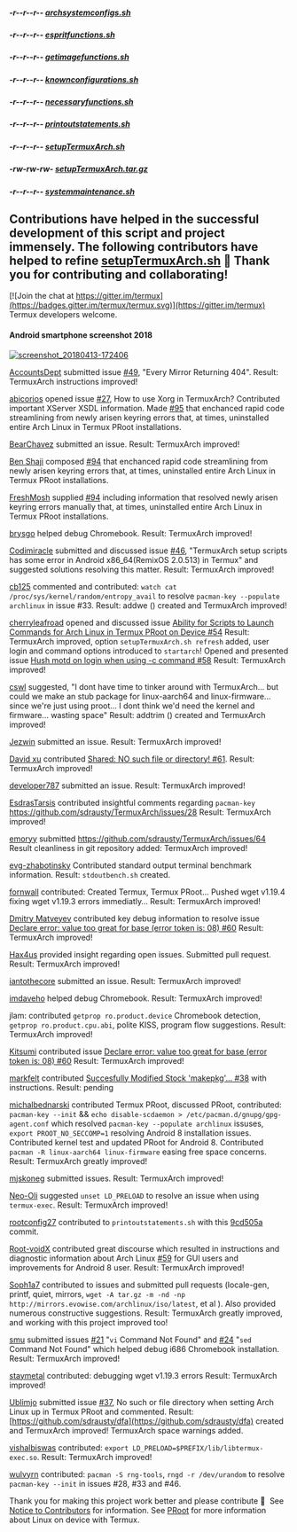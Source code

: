 ##### -r--r--r-- [archsystemconfigs.sh](https://raw.githubusercontent.com/sdrausty/TermuxArch/master/archlinuxconfig.sh)

##### -r--r--r-- [espritfunctions.sh](https://raw.githubusercontent.com/sdrausty/TermuxArch/master/espritfunctions.sh)

##### -r--r--r-- [getimagefunctions.sh](https://raw.githubusercontent.com/sdrausty/TermuxArch/master/getimagefunctions.sh)

##### -r--r--r-- [knownconfigurations.sh](https://raw.githubusercontent.com/sdrausty/TermuxArch/master/knownconfigurations.sh)

##### -r--r--r-- [necessaryfunctions.sh](https://raw.githubusercontent.com/sdrausty/TermuxArch/master/necessaryfunctions.sh)

##### -r--r--r-- [printoutstatements.sh](https://raw.githubusercontent.com/sdrausty/TermuxArch/master/printoutstatements.sh)

##### -r--r--r-- [setupTermuxArch.sh](https://raw.githubusercontent.com/sdrausty/TermuxArch/master/setupTermuxArch.sh)

##### -rw-rw-rw- [setupTermuxArch.tar.gz](https://raw.githubusercontent.com/sdrausty/TermuxArch/master/setupTermuxArch.tar.gz)

##### -r--r--r-- [systemmaintenance.sh](https://raw.githubusercontent.com/sdrausty/TermuxArch/master/maintenanceroutines.sh)

## Contributions have helped in the successful development of this script and project immensely.  The following contributors have helped to refine [setupTermuxArch.sh](https://raw.githubusercontent.com/sdrausty/TermuxArch/master/setupTermuxArch.tar.gz) 📲 __Thank you for contributing and collaborating!__  

[![Join the chat at https://gitter.im/termux](https://badges.gitter.im/termux/termux.svg)](https://gitter.im/termux)  Termux developers welcome.   

#### Android smartphone screenshot 2018
[![screenshot_20180413-172406](https://user-images.githubusercontent.com/27742457/38758637-ec0ff0dc-3f3f-11e8-802c-82bc511cde88.png)](https://sdrausty.github.io/TermuxArch/docs/install)

[AccountsDept](https://github.com/accountsdept) submitted issue [#49](https://github.com/sdrausty/TermuxArch/issues/49), "Every Mirror Returning 404".  Result: TermuxArch instructions improved!

[abicorios](https://github.com/abicorios) opened issue [#27](https://github.com/sdrausty/TermuxArch/issues/27), How to use Xorg in TermuxArch? Contributed important XServer XSDL information.  Made [#95](https://github.com/sdrausty/TermuxArch/pull/95) that enchanced rapid code streamlining from newly arisen keyring errors that, at times, uninstalled entire Arch Linux in Termux PRoot installations. 

[BearChavez](https://github.com/BearChavez) submitted an issue.  Result: TermuxArch improved!

[Ben Shaji](https://github.com/bensh4) composed [#94]( https://github.com/sdrausty/TermuxArch/issues/94) that enchanced rapid code streamlining from newly arisen keyring errors that, at times, uninstalled entire Arch Linux in Termux PRoot installations. 

[FreshMosh](https://github.com/FreshMosh) supplied [#94]( https://github.com/sdrausty/TermuxArch/issues/94) including information that resolved newly arisen keyring errors manually that, at times, uninstalled entire Arch Linux in Termux PRoot installations. 

[brysgo](https://github.com/brysgo) helped debug Chromebook.  Result: TermuxArch improved!

[Codimiracle](https://github.com/Codimiracle) submitted and discussed issue [#46](https://github.com/sdrausty/TermuxArch/issues/46), "TermuxArch setup scripts has some error in Android x86_64(RemixOS 2.0.513) in Termux" and suggested solutions resolving this matter.  Result: TermuxArch improved! 

[cb125](https://github.com/cb125) commented and contributed: `watch cat /proc/sys/kernel/random/entropy_avail` to resolve `pacman-key --populate archlinux` in issue #33. Result: addwe () created and TermuxArch improved! 

[cherryleafroad](https://github.com/cherryleafroad) opened and discussed issue [Ability for Scripts to Launch Commands for Arch Linux in Termux PRoot on Device #54](https://github.com/sdrausty/TermuxArch/issues/54) Result: TermuxArch improved, option `setupTermuxArch.sh refresh` added, user login and command options introduced to `startarch`!  Opened and presented issue [Hush motd on login when using -c command #58](https://github.com/sdrausty/TermuxArch/issues/58) Result: TermuxArch improved!

[cswl](https://github.com/cswl) suggested, "I dont have time to tinker around with TermuxArch... but could we make an stub package for linux-aarch64 and linux-firmware... since we're just using proot...  I dont think we'd need the kernel and firmware... wasting space"  Result: addtrim () created and TermuxArch improved! 

[Jezwin](https://github.com/Jezwin) submitted an issue.  Result: TermuxArch improved! 

[David xu](https://github.com/xqdoo00o) contributed [Shared: NO such file or directory! #61](https://github.com/sdrausty/TermuxArch/issues/61).  Result: TermuxArch improved!

[developer787](https://github.com/developer787) submitted an issue.  Result: TermuxArch improved! 

[EsdrasTarsis](https://github.com/EsdrasTarsis) contributed insightful comments regarding `pacman-key` https://github.com/sdrausty/TermuxArch/issues/28 Result: TermuxArch improved!

[emoryy](https://github.com/emoryy) submitted https://github.com/sdrausty/TermuxArch/issues/64  Result cleanliness in git repository added: TermuxArch improved!

[evg-zhabotinsky](https://github.com/evg-zhabotinsky) Contributed standard output terminal benchmark information.  Result: `stdoutbench.sh` created.

[fornwall](https://github.com/fornwall) contributed: Created Termux, Termux PRoot… Pushed wget v1.19.4 fixing wget v1.19.3 errors immediatly…  Result: TermuxArch improved!

[Dmitry Matveyev](https://github.com/greenfork) contributed key debug information to resolve issue [Declare error: value too great for base (error token is: 08) #60](https://github.com/sdrausty/TermuxArch/issues/60)  Result: TermuxArch improved! 

[Hax4us](https://github.com/Hax4us) provided insight regarding open issues. Submitted pull request.  Result: TermuxArch improved! 

[iantothecore](https://github.com/iantothecore) submitted an issue.  Result: TermuxArch improved! 

[imdaveho](https://github.com/imdaveho) helped debug Chromebook.  Result: TermuxArch improved!

jlam: contributed `getprop ro.product.device` Chromebook detection, `getprop ro.product.cpu.abi`, polite KISS, program flow suggestions.  Result: TermuxArch improved! 

[Kitsumi](https://github.com/Kitsumi) contributed issue [Declare error: value too great for base (error token is: 08) #60](https://github.com/sdrausty/TermuxArch/issues/60)  Result: TermuxArch improved! 

[markfelt](https://github.com/markfelt) contributed [Succesfully Modified Stock 'makepkg'... #38](https://github.com/sdrausty/TermuxArch/issues/38) with instructions.  Result: pending 

[michalbednarski](https://github.com/michalbednarski) contributed Termux PRoot, discussed PRoot, contributed: `pacman-key --init` && `echo disable-scdaemon > /etc/pacman.d/gnupg/gpg-agent.conf` which resolved `pacman-key --populate archlinux` issuses, `export PROOT_NO_SECCOMP=1` resolving Android 8 installation issues.  Contributed kernel test and updated PRoot for Android 8.  Contributed `pacman -R linux-aarch64 linux-firmware` easing free space concerns.  Result: TermuxArch greatly improved! 

[mjskoneg](https://github.com/mjskoneg) submitted issues.  Result: TermuxArch improved! 

[Neo-Oli](https://github.com/Neo-Oli) suggested `unset LD_PRELOAD` to resolve an issue when using `termux-exec`.  Result: TermuxArch improved! 

[rootconfig27](https://github.com/rootconfig27) contributed to `printoutstatements.sh` with this [9cd505a](https://github.com/rootconfig27/TermuxArch/commit/5c5f1de746731b2f98dc11064fbfd7f8c9cd505a) commit.

[Root-voidX](https://github.com/Root-voidX) contributed great discourse which resulted in instructions and diagnostic information about Arch Linux [#59](https://github.com/sdrausty/TermuxArch/issues/59) for GUI users and improvements for Android 8 user.  Result: TermuxArch improved! 

[Soph1a7](https://github.com/Soph1a7) contributed to issues and submitted pull requests (locale-gen, printf, quiet, mirrors, `wget -A tar.gz -m -nd -np http://mirrors.evowise.com/archlinux/iso/latest`, et al ).  Also provided numerous constructive suggestions.  Result: TermuxArch greatly improved, and working with this project improved too! 

[smu](https://github.com/smu) submitted issues [#21](https://github.com/sdrausty/TermuxArch/issues/21) "`vi` Command Not Found" and [#24](https://github.com/sdrausty/TermuxArch/issues/24) "`sed` Command Not Found" which helped debug i686 Chromebook installation.  Result: TermuxArch improved!

[staymetal](https://github.com/staymetal) contributed: debugging wget v1.19.3 errors Result: TermuxArch improved!

[Ublimjo](https://github.com/Ublimjo) submitted issue [#37](https://github.com/sdrausty/TermuxArch/issues/37), No such or file directory when setting Arch Linux up in Termux PRoot and commented.  Result: [https://github.com/sdrausty/dfa](https://github.com/sdrausty/dfa) created and TermuxArch improved!  TermuxArch space warnings added.

[vishalbiswas](https://github.com/vishalbiswas) contributed: `export LD_PRELOAD=$PREFIX/lib/libtermux-exec.so`.  Result: TermuxArch improved!

[wulvyrn](https://github.com/wulvyrn) contributed: `pacman -S rng-tools`, `rngd -r /dev/urandom` to resolve `pacman-key --init` in issues #28, #33 and #46. 

Thank you for making this project work better and please contribute 🔆  See [Notice to Contributors](NOTICE) for information.  See [PRoot](docs/PRoot) for more information about Linux on device with Termux.

